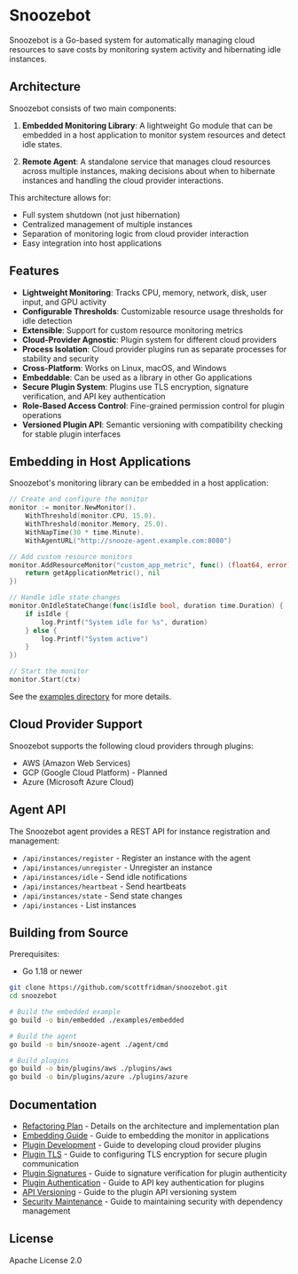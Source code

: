 # Snoozebot

Snoozebot is a Go-based system for automatically managing cloud resources to save costs by monitoring system activity and hibernating idle instances.

## Architecture

Snoozebot consists of two main components:

1. **Embedded Monitoring Library**: A lightweight Go module that can be embedded in a host application to monitor system resources and detect idle states.

2. **Remote Agent**: A standalone service that manages cloud resources across multiple instances, making decisions about when to hibernate instances and handling the cloud provider interactions.

This architecture allows for:
- Full system shutdown (not just hibernation)
- Centralized management of multiple instances
- Separation of monitoring logic from cloud provider interaction
- Easy integration into host applications

## Features

- **Lightweight Monitoring**: Tracks CPU, memory, network, disk, user input, and GPU activity
- **Configurable Thresholds**: Customizable resource usage thresholds for idle detection
- **Extensible**: Support for custom resource monitoring metrics
- **Cloud-Provider Agnostic**: Plugin system for different cloud providers
- **Process Isolation**: Cloud provider plugins run as separate processes for stability and security
- **Cross-Platform**: Works on Linux, macOS, and Windows
- **Embeddable**: Can be used as a library in other Go applications
- **Secure Plugin System**: Plugins use TLS encryption, signature verification, and API key authentication
- **Role-Based Access Control**: Fine-grained permission control for plugin operations
- **Versioned Plugin API**: Semantic versioning with compatibility checking for stable plugin interfaces

## Embedding in Host Applications

Snoozebot's monitoring library can be embedded in a host application:

```go
// Create and configure the monitor
monitor := monitor.NewMonitor().
    WithThreshold(monitor.CPU, 15.0).
    WithThreshold(monitor.Memory, 25.0).
    WithNapTime(30 * time.Minute).
    WithAgentURL("http://snooze-agent.example.com:8080")

// Add custom resource monitors
monitor.AddResourceMonitor("custom_app_metric", func() (float64, error) {
    return getApplicationMetric(), nil
})

// Handle idle state changes
monitor.OnIdleStateChange(func(isIdle bool, duration time.Duration) {
    if isIdle {
        log.Printf("System idle for %s", duration)
    } else {
        log.Printf("System active")
    }
})

// Start the monitor
monitor.Start(ctx)
```

See the [examples directory](./examples) for more details.

## Cloud Provider Support

Snoozebot supports the following cloud providers through plugins:

- AWS (Amazon Web Services)
- GCP (Google Cloud Platform) - Planned
- Azure (Microsoft Azure Cloud)

## Agent API

The Snoozebot agent provides a REST API for instance registration and management:

- `/api/instances/register` - Register an instance with the agent
- `/api/instances/unregister` - Unregister an instance
- `/api/instances/idle` - Send idle notifications
- `/api/instances/heartbeat` - Send heartbeats
- `/api/instances/state` - Send state changes
- `/api/instances` - List instances

## Building from Source

Prerequisites:
- Go 1.18 or newer

```bash
git clone https://github.com/scottfridman/snoozebot.git
cd snoozebot

# Build the embedded example
go build -o bin/embedded ./examples/embedded

# Build the agent
go build -o bin/snooze-agent ./agent/cmd

# Build plugins
go build -o bin/plugins/aws ./plugins/aws
go build -o bin/plugins/azure ./plugins/azure
```

## Documentation

- [Refactoring Plan](./REFACTORING_PLAN.md) - Details on the architecture and implementation plan
- [Embedding Guide](./examples/embedded/README.md) - Guide to embedding the monitor in applications
- [Plugin Development](./docs/PLUGIN_DEVELOPMENT.md) - Guide to developing cloud provider plugins
- [Plugin TLS](./docs/PLUGIN_TLS.md) - Guide to configuring TLS encryption for secure plugin communication
- [Plugin Signatures](./docs/PLUGIN_SIGNATURES.md) - Guide to signature verification for plugin authenticity
- [Plugin Authentication](./docs/PLUGIN_AUTHENTICATION.md) - Guide to API key authentication for plugins
- [API Versioning](./docs/API_VERSIONING.md) - Guide to the plugin API versioning system
- [Security Maintenance](./docs/SECURITY_MAINTENANCE.md) - Guide to maintaining security with dependency management

## License

Apache License 2.0